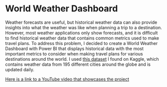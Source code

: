 # World Weather Dashboard
Weather forecasts are useful, but historical weather data can also provide insights into what the weather was like when planning a trip to a destination. However, most weather applications only show forecasts, and it is difficult to find historical weather data that contains common metrics used to make travel plans. To address this problem, I decided to create a World Weather Dashboard with Power BI that displays historical data with the most important metrics to consider when making travel plans for various destinations around the world. I used [this dataset](https://www.kaggle.com/datasets/nelgiriyewithana/global-weather-repository) I found on Kaggle, which contains weather data from 195 different cities around the globe and is updated daily. 

[Here is a link to a YouTube video that showcases the project](https://youtu.be/23qlRyHxWiY)
